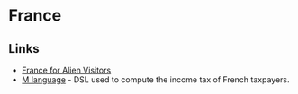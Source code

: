 # France

## Links

- [France for Alien Visitors](https://www.reddit.com/r/france/wiki/etrangers)
- [M language](https://github.com/MLanguage/mlang) - DSL used to compute the income tax of French taxpayers.
